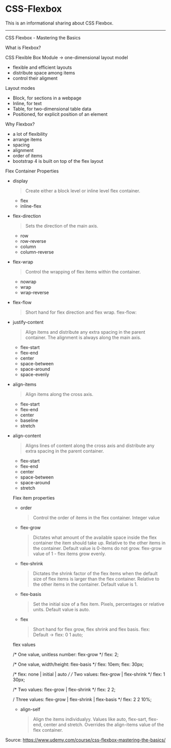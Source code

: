 # CSS-Flexbox
This is an informational sharing about CSS Flexbox.

***********************************************************************************************************************************

CSS Flexbox - Mastering the Basics

What is Flexbox?

CSS Flexible Box Module -> one-dimensional layout model

* flexible and efficient layouts
* distribute space among items
* control their aligment

Layout modes

* Block, for sections in a webpage
* Inline, for text
* Table, for two-dimensional table data
* Positioned, for explicit position of an element

Why Flexbox?

* a lot of flexibility
* arrange items
* spacing
* alignment
* order of items
* bootstrap 4 is built on top of the flex layout

Flex Container Properties

* display
  > Create either a block level or inline level flex container.
  * flex
  * inline-flex
* flex-direction
  > Sets the direction of the main axis.
  * row
  * row-reverse
  * column
  * column-reverse
* flex-wrap
  > Control the wrapping of flex items within the container.
  * nowrap
  * wrap
  * wrap-reverse
* flex-flow
  > Short hand for flex direction and flex wrap.
  flex-flow: <flex-direction> <flex-wrap>
* justify-content
  > Align items and distribute any extra spacing in the parent container.
  The alignment is always along the main axis.
  * flex-start
  * flex-end
  * center
  * space-between
  * space-around
  * space-evenly
* align-items
  > Align items along the cross axis.
  * flex-start
  * flex-end
  * center
  * baseline
  * stretch
* align-content
  > Aligns lines of content along the cross axis and distribute any extra spacing in the parent container.
  * flex-start
  * flex-end
  * center
  * space-between
  * space-around
  * stretch
  
  Flex item properties
  
  * order
    > Control the order of items in the flex container.
    Integer value
  * flex-grow
    > Dictates what amount of the available space inside the flex container the item should take up.
    Relative to the other items in the container.
    Default value is 0-items do not grow.
    flex-grow value of 1 - flex items grow evenly.
  * flex-shrink
    > Dictates the shrink factor of the flex items when the default size of flex items is larger than the flex container.
    Relative to the other items in the container.
    Default value is 1.
  * flex-basis
    > Set the initial size of a flex item.
    Pixels, percentages or relative units.
    Default value is auto.
  * flex
    > Short hand for flex grow, flex shrink and flex basis.
  flex: <flex-grow> <flex-shrink> <flex-basis>
  Default -> flex: 0 1 auto;
  
  flex values
  
  /* One value, unitless number: flex-grow */
  flex: 2;
  
  /* One value, width/height: flex-basis */
  flex: 10em;
  flex: 30px;
  
  /* flex: none | initial | auto */
  /* Two values: flex-grow | flex-shrink */
  flex: 1 30px;
  
  /* Two values: flex-grow | flex-shrink */
  flex: 2 2;
  
  / Three values: flex-grow | flex-shrink | flex-basis */
  flex: 2 2 10%;
  
  * align-self
    > Align the items individualyy.
    Values like auto, flex-sart, flex-end, center and stretch.
    Overrides the align-items value of the flex container.
  

Source: https://www.udemy.com/course/css-flexbox-mastering-the-basics/
        






